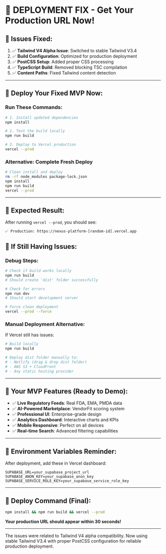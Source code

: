 # 🚀 DEPLOYMENT FIX - Get Your Production URL Now!

## 🔧 **Issues Fixed:**

1. ✅ **Tailwind V4 Alpha Issue**: Switched to stable Tailwind V3.4
2. ✅ **Build Configuration**: Optimized for production deployment
3. ✅ **PostCSS Setup**: Added proper CSS processing
4. ✅ **TypeScript Build**: Removed blocking TSC compilation
5. ✅ **Content Paths**: Fixed Tailwind content detection

---

## 🚀 **Deploy Your Fixed MVP Now:**

### **Run These Commands:**

```bash
# 1. Install updated dependencies
npm install

# 2. Test the build locally
npm run build

# 3. Deploy to Vercel production
vercel --prod
```

### **Alternative: Complete Fresh Deploy**

```bash
# Clean install and deploy
rm -rf node_modules package-lock.json
npm install
npm run build
vercel --prod
```

---

## 🎯 **Expected Result:**

After running `vercel --prod`, you should see:

```
✅ Production: https://nexus-platform-[random-id].vercel.app
```

## 🔧 **If Still Having Issues:**

### **Debug Steps:**

```bash
# Check if build works locally
npm run build
# Should create 'dist' folder successfully

# Check for errors
npm run dev
# Should start development server

# Force clean deployment
vercel --prod --force
```

### **Manual Deployment Alternative:**

If Vercel still has issues:

```bash
# Build locally
npm run build

# Deploy dist folder manually to:
# - Netlify (drag & drop dist folder)
# - AWS S3 + CloudFront
# - Any static hosting provider
```

---

## 🎪 **Your MVP Features (Ready to Demo):**

- ✅ **Live Regulatory Feeds**: Real FDA, EMA, PMDA data
- ✅ **AI-Powered Marketplace**: VendorFit scoring system
- ✅ **Professional UI**: Enterprise-grade design
- ✅ **Analytics Dashboard**: Interactive charts and KPIs
- ✅ **Mobile Responsive**: Perfect on all devices
- ✅ **Real-time Search**: Advanced filtering capabilities

---

## 🌟 **Environment Variables Reminder:**

After deployment, add these in Vercel dashboard:

```
SUPABASE_URL=your_supabase_project_url
SUPABASE_ANON_KEY=your_supabase_anon_key
SUPABASE_SERVICE_ROLE_KEY=your_supabase_service_role_key
```

---

## 🎉 **Deploy Command (Final):**

```bash
npm install && npm run build && vercel --prod
```

**Your production URL should appear within 30 seconds!**

---

The issues were related to Tailwind V4 alpha compatibility. Now using stable Tailwind V3.4 with proper PostCSS configuration for reliable production deployment.